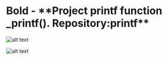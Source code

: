 <h1>Bold - **Project printf function _printf(). Repository:printf**</h1>



![alt text](https://lh3.googleusercontent.com/VBdfHUOlC2QotiiHjlLHQO7U12eiIS1gBfeoEThxHfDga8YuIpNjrm8x51ixwueEhd3LEkiROAXpsROSgCGAHcQaOnj0DhkiFnnX4z1kYnDDqK76oKmcxlTJknviOmai_Pk0N-wMn72ITo1j53zMdXEnfeaz4KJxXDJ6zQpRGB8iEasisIVmi_MataaeDygk-hJelY_mn2P3S4G1iTghCAx9yMxZ1D9Crz8WFxpq7jD6ifLgd8IUVVB4T3XC2X3NfPQtoi-9ntkIwtJsMvmfAh6nisTOeJKzY9kIpYL1KXIp6EvyPoVuehKNb1-T7-dOdAG7eVTgVMcszUvDTbBnNatUpwxZXrUCLxTJ0qZRLc_R0zvRwwkcAS1mzTgMU2ATNWQ0HcRDN7QX9qfqcoctAPJdnKSgNU_73JrJuj0WOLClo3roc9tADp7VwhaYOAn2DCZQ4iJicHBUfJfEBV7abHemyVpU32VFO5h4KePNXenjnn6sY-8rNkPUw-LdqVvLGum-K_tP5DEkEEmYz7x1fjcaLoYEtSEU_MvKulNYDv2vte9LWTBEdEQoqZW6FWdqQdQFM-hA_Hi6jVG1JZ8-6aak5wNtRgHWGUlZOkBggEQcLPVA9UAV_disy2aNvKLNpgvA2k8dxgAHVJawC2n9I_DFaYMG8btuuEDvDsMfYDN71zBDYwXVjDTj9puVaZHM7i9rVeSG_i9EV610QN10pwGa2GJlCmN0VeRpkfnWwigQcJOV3cUbALj9F2W4t_uNaoT1n3IzQS0Z41Th_R4BusRth_5gf0x_ACsY=w652-h1122-no?authuser=0)

![alt text](https://lh3.googleusercontent.com/sZAiQPCjckielP_0hi6TESG-0BWikCYC1z9n8V5-QYm2zW7En0VLsOe76lBZR7kn1p-irA95HugB0WkEjbA3wvFDzVkkVowpOONpxThRHQwaPgG-iglhDvaOqzwjiaH91MyW76p2DYCGKeDqaVaFrTxSYIfXyUBQlNe8_JVDH6zT4Ci78qSvVMLP1bv5bV-6dTGk2tzZpMUS-OrfNxVVWy5c5i4x_dmgHxqkM-niM1HT8wbYpf8SvfUwDU6Uhk7zSYCmNBl-wQ3b2S04uFmkKl2U-QLpPAAvCGJMWDvrOt0gpMkNhHo0HlwQsiM4BlhD1AgGVxAV4f5RsgUUCePgjykZSKyGsWA5_IQ5980vAqBnAaitPtp6kenKeobYhAQBvbqMG6EXNnIKA6lVSEzpPhjjv2277M7r2Ax-L_j1nYRB9mCSPUpm232fAf0fhGz11GMcXlv_1h8YtbfQmiT_rAeVeHGPZqgVcxSqZI1okklWKAo6vh_s3Gvn3x2TRUYwlxBu2DtHvQbX-EbjoZ7-ObxNgQEMC1Cro6E4D4YGaIxhOiRzGRXibTG9EbQ46AUKm6cUGYQ5d3AzPyec_RSC3_WGMju_xoHyI5tdQHkKhmhWQgPD01AUmfyklCcKGVbaoz06eiivW3uXY0RS9EJIwXCOvyDymB2uiaDfXMsiqo4x4lK7V8OjBWVsnpSQndMZULyFFAFPpYAGcnnZTXuPuK9eKLDeG3EhLSAvtlaNAhmdszIz98x3iGvTVo9fKU2bmH8MFxo00q3_l0XstVLZr90rMhWQRmrrpRQW=w328-h385-no?authuser=0)
